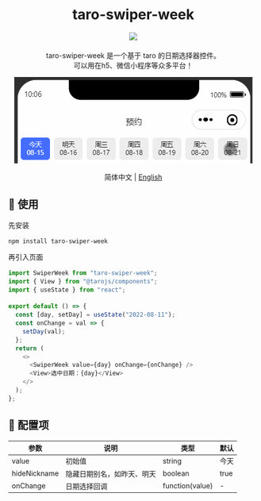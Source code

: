 <div align="center"> 
<h1>taro-swiper-week</h1>

![](https://img.shields.io/badge/taro_swiper_week-v0.0.1-brightgreen)
<br> <br>
taro-swiper-week 是一个基于 taro 的日期选择器控件。     
可以用在h5、微信小程序等众多平台！

![img](https://github.com/dingshaohua-cn/taro-swiper-week/blob/main/preview/img.gif?raw=true)

简体中文 | [English](./README-en.md)
</div>






## 🔨 使用

先安装

```shell
npm install taro-swiper-week
```

再引入页面

```js
import SwiperWeek from "taro-swiper-week";
import { View } from "@tarojs/components";
import { useState } from "react";

export default () => {
  const [day, setDay] = useState("2022-08-11");
  const onChange = val => {
    setDay(val);
  };
  return (
    <>
      <SwiperWeek value={day} onChange={onChange} />
      <View>选中日期：{day}</View>
    </>
  );
};
```

## 🍭 配置项

| 参数         | 说明                       | 类型     | 默认 |
| ------------ | -------------------------- | -------- | ---- |
| value        | 初始值                     | string   | 今天 |
| hideNickname | 隐藏日期别名，如昨天、明天 | boolean  | true |
| onChange     | 日期选择回调               | function(value) | - |
